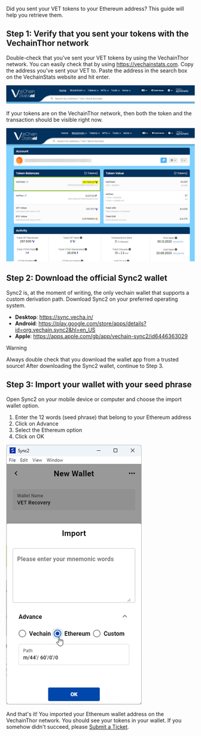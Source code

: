 Did you sent your VET tokens to your Ethereum address? This guide will help you retrieve them.

## Step 1: Verify that you sent your tokens with the VechainThor network
Double-check that you've sent your VET tokens by using the VechainThor network. You can easily check that by using https://vechainstats.com.
Copy the address you've sent your VET to. Paste the address in the search box on the VechainStats website and hit enter.

![VechainStats Image](../Images/vechainstats.png)

If your tokens are on the VechainThor network, then both the token and the transaction should be visible right now.

![Token Image](../Images/tokens.png)

## Step 2: Download the official Sync2 wallet
Sync2 is, at the moment of writing, the only vechain wallet that supports a custom derivation path.
Download Sync2 on your preferred operating system.
- **Desktop**: https://sync.vecha.in/
- **Android**: https://play.google.com/store/apps/details?id=org.vechain.sync2&hl=en_US
- **Apple**: https://apps.apple.com/gb/app/vechain-sync2/id6446363029

> [!WARNING]
> Always double check that you download the wallet app from a trusted source!
After downloading the Sync2 wallet, continue to Step 3.

## Step 3: Import your wallet with your seed phrase
Open Sync2 on your mobile device or computer and choose the import wallet option.
1. Enter the 12 words (seed phrase) that belong to your Ethereum address
2. Click on Advance
3. Select the Ethereum option
4. Click on OK

![Token Recovery Image](../Images/sync2recovery.png)

And that's it! You imported your Ethereum wallet address on the VechainThor network.
You should see your tokens in your wallet.
If you somehow didn't succeed, please [Submit a Ticket](https://support.vechain.org/support/tickets/new).
